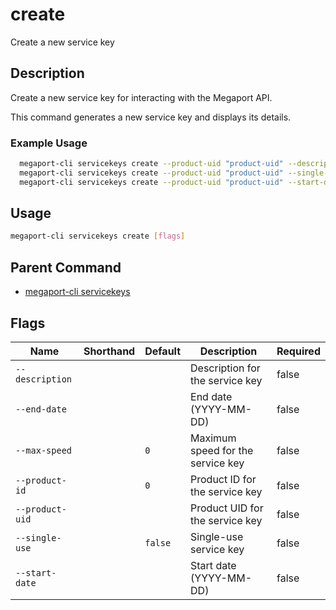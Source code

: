 # create

Create a new service key

## Description

Create a new service key for interacting with the Megaport API.

This command generates a new service key and displays its details.

### Example Usage

```sh
  megaport-cli servicekeys create --product-uid "product-uid" --description "My service key"
  megaport-cli servicekeys create --product-uid "product-uid" --single-use --max-speed 1000 --description "Single-use key"
  megaport-cli servicekeys create --product-uid "product-uid" --start-date "2023-01-01" --end-date "2023-12-31"
```

## Usage

```sh
megaport-cli servicekeys create [flags]
```


## Parent Command

* [megaport-cli servicekeys](megaport-cli_servicekeys.md)
## Flags

| Name | Shorthand | Default | Description | Required |
|------|-----------|---------|-------------|----------|
| `--description` |  |  | Description for the service key | false |
| `--end-date` |  |  | End date (YYYY-MM-DD) | false |
| `--max-speed` |  | `0` | Maximum speed for the service key | false |
| `--product-id` |  | `0` | Product ID for the service key | false |
| `--product-uid` |  |  | Product UID for the service key | false |
| `--single-use` |  | `false` | Single-use service key | false |
| `--start-date` |  |  | Start date (YYYY-MM-DD) | false |

